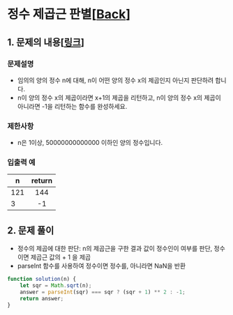 # 정수 제곱근 판별[[Back](README.md)]

## 1. 문제의 내용[[링크](https://programmers.co.kr/learn/courses/30/lessons/12934)]

### 문제설명
- 임의의 양의 정수 n에 대해, n이 어떤 양의 정수 x의 제곱인지 아닌지 판단하려 합니다.
- n이 양의 정수 x의 제곱이라면 x+1의 제곱을 리턴하고, n이 양의 정수 x의 제곱이 아니라면 -1을 리턴하는 함수를 완성하세요.

### 제한사항
- n은 1이상, 50000000000000 이하인 양의 정수입니다.


### 입출력 예

| n   | return |
|-----|:------:|
| 121 |   144  |
| 3   |   -1   |

## 2. 문제 풀이
- 정수의 제곱에 대한 판단: n의 제곱근을 구한 결과 값이 정수인이 여부를 판단, 정수이면 제곱근 값의 + 1 을 제곱
- parseInt 함수를 사용하여 정수이면 정수를, 아니라면 NaN을 반환

```JavaScript
function solution(n) {
    let sqr = Math.sqrt(n);
    answer = parseInt(sqr) === sqr ? (sqr + 1) ** 2 : -1;
    return answer;
}
```